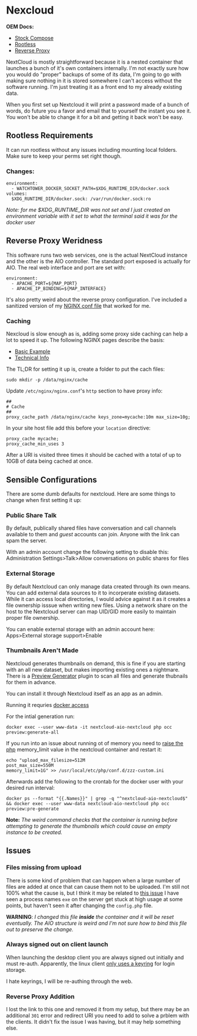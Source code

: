  # Nexcloud

 **OEM Docs:**
 - [Stock Compose](https://github.com/nextcloud/all-in-one/blob/main/compose.yaml)
 - [Rootless](https://github.com/nextcloud/all-in-one/blob/main/docker-rootless.md)
 - [Reverse Proxy](https://github.com/nextcloud/all-in-one/blob/main/reverse-proxy.md)

 NextCloud is mostly straightforward because it is a nested container
 that launches a bunch of it's own containers internally. I'm not exactly
 sure how you would do "proper" backups of some of its data, I'm going to
 go with making sure nothing in it is stored somewhere I can't access
 without the software running. I'm just treating it as a front end
 to my already existing data.

 When you first set up Nextcloud it will print a password made of a bunch
 of words, do future you a favor and email that to yourself the instant you
 see it. You won't be able to change it for a bit and getting it back won't
 be easy.


 ## Rootless Requirements

 It can run rootless without any issues including mounting local folders.
 Make sure to keep your perms set right though.

 ### Changes:

    environment:
      - WATCHTOWER_DOCKER_SOCKET_PATH=$XDG_RUNTIME_DIR/docker.sock
    volumes:
      $XDG_RUNTIME_DIR/docker.sock: /var/run/docker.sock:ro

*Note: for me $XDG_RUNTIME_DIR was not set and I just created an environment
variable with it set to what the terminal said it was for the docker user*

## Reverse Proxy Weridness

This software runs two web services, one is the actual NextCloud instance
and the other is the AIO controller. The standard port exposed is actually
for AIO. The real web interface and port are set with:

    environment:
      - APACHE_PORT=${MAP_PORT}
      - APACHE_IP_BINDING=${MAP_INTERFACE}

It's also pretty weird about the reverse proxy configuration. I've included
a sanitized version of my [NGINX conf file](./nextcloud-nginx.conf) that worked
for me.

### Caching

Nexcloud is slow enough as is, adding some proxy side caching can help a lot
to speed it up. The following NGINX pages describe the basis:

 - [Basic Example](https://www.nginx.com/resources/wiki/start/topics/examples/reverseproxycachingexample/)
 - [Technical Info](https://docs.nginx.com/nginx/admin-guide/content-cache/content-caching/)

The TL;DR for setting it up is, create a folder to put the cach files:

    sudo mkdir -p /data/nginx/cache

Update `/etc/nginx/nginx.conf`'s `http` section to have proxy info:

    ##
    # Cache
    ##
    proxy_cache_path /data/nginx/cache keys_zone=mycache:10m max_size=10g;

In your site host file add this before your `location` directive:

    proxy_cache mycache;
    proxy_cache_min_uses 3

After a URI is visited three times it should be cached with a total of up
to 10GB of data being cached at once.

## Sensible Configurations

There are some dumb defaults for nextcloud. Here are some things to change
when first setting it up:

### Public Share Talk

By default, publically shared files have conversation and call channels
available to them and *guest* accounts can join. Anyone with the link
can spam the server.

With an admin account change the following setting to disable this:
Administration Settings>Talk>Allow conversations on public shares for files

### External Storage

By default Nextcloud can only manage data created through its own means.
You can add external data sources to it to incorperate existing datasets.
While it can access local directories, I would advice against it as it
creates a file ownership isssue when writing new files. Using a network
share on the host to the Nextcloud server can map UID/GID more easily
to maintain proper file ownership.

You can enable external storage with an admin account here:
Apps>External storage support>Enable

### Thumbnails Aren't Made

Nextcloud generates thumbnails on demand, this is fine if you are starting
with an all new dataset, but makes importing existing ones a nightmare.
There is a [Preview Generator](https://apps.nextcloud.com/apps/previewgenerator)
plugin to scan all files and generate thubnails for them in advance.

You can install it through Nextcloud itself as an app as an admin.

Running it requries [docker access](https://github.com/nextcloud/all-in-one/discussions/2810)

For the intial generation run:

    docker exec --user www-data -it nextcloud-aio-nextcloud php occ preview:generate-all


If you run into an issue about running ot of memory you need to [raise the php](https://github.com/nextcloud/docker/issues/1014#issuecomment-595887548)
memory_limit value in the nextcloud container and restart it:

    echo "upload_max_filesize=512M
    post_max_size=550M
    memory_limit=1G" >> /usr/local/etc/php/conf.d/zzz-custom.ini

Afterwards add the following to the crontab for the docker user with your
desired run interval:

    docker ps --format "{{.Names}}" | grep -q "^nextcloud-aio-nextcloud$" && docker exec --user www-data nextcloud-aio-nextcloud php occ preview:pre-generate

**Note:** *The weird command checks that the container is running before
attempting to generate the thumbnails which could cause an empty instance
to be created.*

## Issues

### Files missing from upload
There is some kind of problem that can happen when a large number of files are
added at once that can cause them not to be uploaded. I'm still not 100% what
the cause is, but I think it may be related to [this issue](https://github.com/nextcloud/desktop/issues/5094)
I have seen a process names `exe` on the server get stuck at high usage at
some points, but haven't seen it after changing the `config.php` file.

**WARNING**: *I changed this file **inside** the container and it will be
reset eventually. The AIO structure is weird and I'm not sure how to
bind this file out to preserve the change.*

### Always signed out on client launch

When launching the desktop client you are always signed out initially
and must re-auth. Apparently, the linux client [only uses a keyring](https://github.com/nextcloud/desktop/issues/2260#issuecomment-673332437)
for login storage.

I hate keyrings, I will be re-authing through the web.

### Reverse Proxy Addition

I lost the link to this one and removed it from my setup, but there may be
an additional `301` error and redirect URI you need to add to solve a
prblem with the clients. It didn't fix the issue I was having, but it may
help something else.
